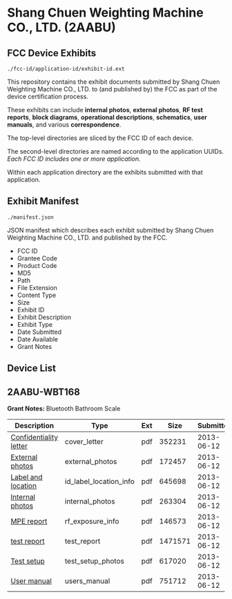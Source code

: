 # Shang Chuen Weighting Machine CO., LTD. (2AABU)
## FCC Device Exhibits

```
./fcc-id/application-id/exhibit-id.ext
```

This repository contains the exhibit documents submitted by Shang Chuen Weighting Machine CO., LTD. to (and published by) the FCC as part of the device certification process.

These exhibits can include **internal photos**, **external photos**, **RF test reports**, **block diagrams**, **operational descriptions**, **schematics**, **user manuals**, and various **correspondence**.

The top-level directories are sliced by the FCC ID of each device.

The second-level directories are named according to the application UUIDs. *Each FCC ID includes one or more application.*

Within each application directory are the exhibits submitted with that application. 

## Exhibit Manifest

```
./manifest.json
```

JSON manifest which describes each exhibit submitted by Shang Chuen Weighting Machine CO., LTD. and published by the FCC.

- FCC ID
- Grantee Code
- Product Code
- MD5
- Path
- File Extension
- Content Type
- Size
- Exhibit ID
- Exhibit Description
- Exhibit Type
- Date Submitted
- Date Available
- Grant Notes

## Device List
## 2AABU-WBT168
**Grant Notes:** Bluetooth Bathroom Scale

| Description | Type | Ext | Size | Submitted | Available |
| ----------- | ---- | --- | ---- | --------- | --------- |
| [Confidentiality letter](2AABU-WBT168/3182a7e28318d2b7a8f00fbee8ca41b7/1988439.pdf) | cover_letter | pdf | 352231 | 2013-06-12 | 2013-06-12 |
| [External photos](2AABU-WBT168/3182a7e28318d2b7a8f00fbee8ca41b7/1988429.pdf) | external_photos | pdf | 172457 | 2013-06-12 | 2013-06-12 |
| [Label and location](2AABU-WBT168/3182a7e28318d2b7a8f00fbee8ca41b7/1988428.pdf) | id_label_location_info | pdf | 645698 | 2013-06-12 | 2013-06-12 |
| [Internal photos](2AABU-WBT168/3182a7e28318d2b7a8f00fbee8ca41b7/1988435.pdf) | internal_photos | pdf | 263304 | 2013-06-12 | 2013-06-12 |
| [MPE report](2AABU-WBT168/3182a7e28318d2b7a8f00fbee8ca41b7/1988436.pdf) | rf_exposure_info | pdf | 146573 | 2013-06-12 | 2013-06-12 |
| [test report](2AABU-WBT168/3182a7e28318d2b7a8f00fbee8ca41b7/1988432.pdf) | test_report | pdf | 1471571 | 2013-06-12 | 2013-06-12 |
| [Test setup](2AABU-WBT168/3182a7e28318d2b7a8f00fbee8ca41b7/1988433.pdf) | test_setup_photos | pdf | 617020 | 2013-06-12 | 2013-06-12 |
| [User manual](2AABU-WBT168/3182a7e28318d2b7a8f00fbee8ca41b7/1988434.pdf) | users_manual | pdf | 751712 | 2013-06-12 | 2013-06-12 |
